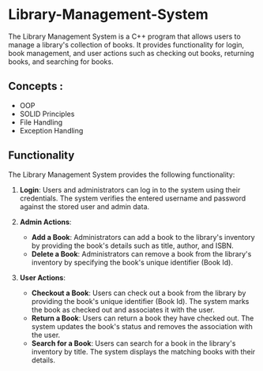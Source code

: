# Library-Management-System
The Library Management System is a C++ program that allows users to manage a library's collection of books. It provides functionality for login, book management, and user actions such as checking out books, returning books, and searching for books.

## Concepts : 
- OOP 
- SOLID Principles
- File Handling
- Exception Handling

## Functionality

The Library Management System provides the following functionality:

1. **Login**: Users and administrators can log in to the system using their credentials. The system verifies the entered username and password against the stored user and admin data.

2. **Admin Actions**:
   - **Add a Book**: Administrators can add a book to the library's inventory by providing the book's details such as title, author, and ISBN.
   - **Delete a Book**: Administrators can remove a book from the library's inventory by specifying the book's unique identifier (Book Id).

3. **User Actions**:
   - **Checkout a Book**: Users can check out a book from the library by providing the book's unique identifier (Book Id). The system marks the book as checked out and associates it with the user.
   - **Return a Book**: Users can return a book they have checked out. The system updates the book's status and removes the association with the user.
   - **Search for a Book**: Users can search for a book in the library's inventory by title. The system displays the matching books with their details.

